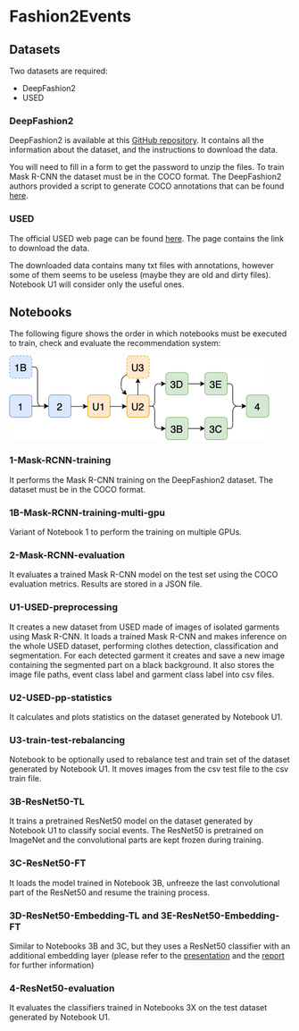 # Fashion2Events

## Datasets

Two datasets are required:
- DeepFashion2
- USED

### DeepFashion2
DeepFashion2 is available at this [GitHub repository](https://github.com/switchablenorms/DeepFashion2).
It contains all the information about the dataset, and the instructions to download the data.

You will need to fill in a form to get the password to unzip the files.
To train Mask R-CNN the dataset must be in the COCO format. The DeepFashion2 authors provided a script to generate COCO
annotations that can be found [here](https://github.com/switchablenorms/DeepFashion2/blob/master/evaluation/deepfashion2_to_coco.py).

### USED
The official USED web page can be found [here](http://loki.disi.unitn.it/~used/). The page contains the link to download
the data.

The downloaded data contains many txt files with annotations, however some of them seems to be useless (maybe they are old
and dirty files). Notebook U1 will consider only the useful ones.

## Notebooks
The following figure shows the order in which notebooks must be executed to train, check and evaluate the recommendation system:

![Notebooks Workflow](imgs/noteboooks-flowchart.png)

### 1-Mask-RCNN-training
It performs the Mask R-CNN training on the DeepFashion2 dataset. The dataset must be in the COCO format.

### 1B-Mask-RCNN-training-multi-gpu
Variant of Notebook 1 to perform the training on multiple GPUs.

### 2-Mask-RCNN-evaluation
It evaluates a trained Mask R-CNN model on the test set using the COCO evaluation metrics. Results are stored in a JSON file.

### U1-USED-preprocessing
It creates a new dataset from USED made of images of isolated garments using Mask R-CNN.
It loads a trained Mask R-CNN and makes inference on the whole USED dataset, performing clothes detection,
classification and segmentation. For each detected garment it creates and save a new image containing the segmented part on
a black background. It also stores the image file paths, event class label and garment class label into csv files.

### U2-USED-pp-statistics
It calculates and plots statistics on the dataset generated by Notebook U1.

### U3-train-test-rebalancing
Notebook to be optionally used to rebalance test and train set of the dataset generated by Notebook U1. It moves images
from the csv test file to the csv train file.

### 3B-ResNet50-TL
It trains a pretrained ResNet50 model on the dataset generated by Notebook U1 to classify social events. The ResNet50 is
pretrained on ImageNet and the convolutional parts are kept frozen during training.

### 3C-ResNet50-FT
It loads the model trained in Notebook 3B, unfreeze the last convolutional part of the ResNet50 and resume the training process.

### 3D-ResNet50-Embedding-TL and 3E-ResNet50-Embedding-FT
Similar to Notebooks 3B and 3C, but they uses a ResNet50 classifier with an additional embedding layer (please refer to 
the [presentation](presentation.pdf) and the [report](report.pdf) for further information)

### 4-ResNet50-evaluation
It evaluates the classifiers trained in Notebooks 3X on the test dataset generated by Notebook U1.
